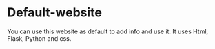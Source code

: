 # Default-website
You can use this website as default to add info and use it.
It uses Html, Flask, Python and css.

